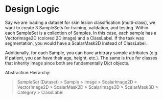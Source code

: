 
# Design Logic  

Say we are loading a dataset for skin lesion classification (multi-class), 
we want to create 3 SampleSets for training, validation, and testing. 
Within each SampleSet is a collection of Samples. In this case, each sample
has a VectorImage2D (colored 2D image) and a ClassLabel. If the task was 
segmentation, you would have a ScalarMask2D instead of ClassLabel.

Additionally, for each Sample, you can have arbitrary sample attributes
(e.g. if patient, you can have their age, height, etc.). The same is true for
classes that inherity Image since both are fundamentally Dict objects. 

Abstraction Hierarchy:
> SampleSet (Dataset)
    > Sample
        > Image
            > ScalarImage2D
            > VectorImage2D
            > ScalarMask2D
            > ScalarImage3D
        > ScalarMask3D
            > Category
            > ClassLabel
